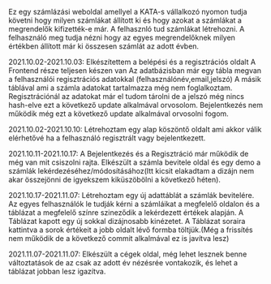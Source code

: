 Ez egy számlázási weboldal amellyel a KATA-s vállalkozó nyomon tudja követni hogy milyen számlákat állított ki és hogy azokat a számlákat a megrendelők kifizették-e már.
A felhasznló tud számlákat létrehozni.
A felhasználó meg tudja nézni hogy az egyes megrendelőknek milyen értékben állított már ki összesen számlát az adott évben.

2021.10.02-2021.10.03:
Elkészítettem a belépési és a regisztrációs oldalt
A Frontend része teljesen készen van
Az adatbázisban már egy tábla megvan a felhasználói regisztrációs adatokkal (felhasználónév,email,jelszó) A másik táblával ami a számla adatokat tartalmazza még nem foglalkoztam.
Regisztrációnál az adatokat már el tudom tárolni de a jelszó még nincs hash-elve ezt a következő update alkalmával orvosolom.
Bejelentkezés nem működik még ezt a következő update alkalmával orvosolni fogom.

2021.10.02-2021.10.10:
Létrehoztam egy alap köszöntő oldalt ami akkor válik elérhetővé ha a felhasználó regisztrált vagy bejelentkezett.

2021.10.11-2021.10.17:
A Bejelentkezés és a Regisztráció már működik de még van mit csiszolni rajta.
Elkészült a számla bevitele oldal és egy demo a számlák lekérdezéséhez/módosításához(Itt kicsit elakadtam a dizájn nem akar összejönni de igyekszem kiküszöbölni a következő héten).

2021.10.17-2021.11.07:
Létrehoztam egy új adattáblát a számlák bevitelére.
Az egyes felhasználók le tudják kérni a számláikat a megfelelő oldalon és a táblázat a megfelelő színre szineződik a lekérdezett értékek alapján.
A Táblázat kapott egy új sokkal dizájnosabb kinézetet.
A Táblázat soraira kattintva a sorok értékeit a jobb oldalt lévő formba töltjük.(Még a frissítés nem működik de a következő commit alkalmával ez is javítva lesz)

2021.11.07-2021.11.07:
Elkészült a cégek oldal, még lehet lesznek benne változtatások de az csak az adott év nézésrée vontakozik, és lehet a táblázat jobban lesz igazítva.
